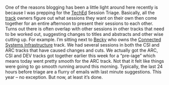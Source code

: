 One of the reasons blogging has been a little light around here recently
is because I was prepping for the
[TechEd](http://www.microsoft.com/events/teched2005/default.mspx)
Session Triage. Basically, all the
[track](http://www.msteched.com/content/tracks.aspx) owners figure out
what sessions they want on their own then come together for an entire
afternoon to present their sessions to each other. Turns out there is
often overlap with other sessions in other tracks that need to be worked
out, suggesting changes to titles and abstracts and other wise cutting
up. For example. I’m sitting next to
[Becky](http://blogs.msdn.com/rdias) who owns the [Connected Systems
Infrastructure](http://blogs.msdn.com/rdias/archive/2004/12/07/278006.aspx)
track. We had several sessions in both the CSI and ARC tracks that have
caused changes and cuts. We actually got the ARC, CSI and DEV tracks got
together earlier this week for a “pre-iage” which means today went
pretty smooth for the ARC track. Not that it felt like things were going
to go smooth running around this morning. Typically, the last 24 hours
before triage are a flurry of emails with last minute suggestions. This
year – no exception. But now, at least it’s done.
